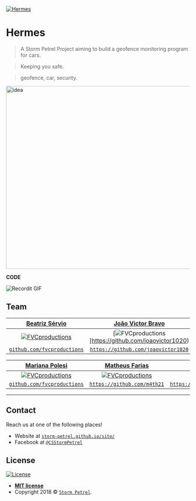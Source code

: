 <a href="https://storm-petrel.github.io/site/"><img src="https://raw.githubusercontent.com/Storm-Petrel/Hermes/master/Media/logo.png" title="Hermes" alt="Hermes"></a>

# Hermes

> A Storm Petrel Project aiming to build a geofence monitoring program for cars.

> Keeping you safe.

> geofence, car, security.

<img src="https://raw.githubusercontent.com/Storm-Petrel/Hermes/master/Media/hermes.gif" title="Idea" alt="idea" height="500" width="600">


**CODE**

![Recordit GIF](http://g.recordit.co/iLN6A0vSD8.gif)


## Team

| <a href="http://fvcproductions.com" target="_blank">**Beatriz Sérvio**</a> | <a href="https://github.com/joaovictor1020" target="_blank">**João Victor Bravo**</a> | <a href="http://fvcproductions.com" target="_blank">**Leonardo Rodrigues**</a> |
| :---: |:---:| :---:|
| [![FVCproductions](https://avatars1.githubusercontent.com/u/4284691?v=3&s=200)](http://fvcproductions.com)    | [![FVCproductions](https://avatars0.githubusercontent.com/u/39501506?v=3&s=200)]https://github.com/joaovictor1020) | [![FVCproductions](https://avatars1.githubusercontent.com/u/4284691?v=3&s=200)](http://fvcproductions.com)  |
| <a href="http://github.com/fvcproductions" target="_blank">`github.com/fvcproductions`</a> | <a href="https://github.com/joaovictor1020" target="_blank">`https://github.com/joaovictor1020`</a> | <a href="http://github.com/fvcproductions" target="_blank">`github.com/fvcproductions`</a> |

| <a href="http://fvcproductions.com" target="_blank">**Mariana Polesi**</a> | <a href="https://github.com/m4th21" target="_blank">**Matheus Farias**</a> | <a href="https://github.com/tiagovalenca" target="_blank">**Tiago Valença**</a> |
| :---: |:---:| :---:|
| [![FVCproductions](https://avatars1.githubusercontent.com/u/4284691?v=3&s=200)](http://fvcproductions.com)    | [![FVCproductions](https://avatars0.githubusercontent.com/u/38105118?v=3&s=200)](https://github.com/m4th21) | [![FVCproductions](https://avatars2.githubusercontent.com/u/36921610?v=3&s=200)](https://github.com/tiagovalenca)  |
| <a href="http://github.com/fvcproductions" target="_blank">`github.com/fvcproductions`</a> | <a href="https://github.com/m4th21" target="_blank">`https://github.com/m4th21`</a> | <a href="https://github.com/tiagovalenca" target="_blank">`https://github.com/tiagovalenca`</a> |

---

## Contact

Reach us at one of the following places!

- Website at <a href="https://storm-petrel.github.io/site/" target="_blank">`storm-petrel.github.io/site/`</a>
- Facebook at <a href="https://www.facebook.com/CSStormPetrel/" target="_blank">`@CSStormPetrel`</a>


## License

[![License](http://img.shields.io/:license-mit-blue.svg?style=flat-square)](http://badges.mit-license.org)

- **[MIT license](http://opensource.org/licenses/mit-license.php)**
- Copyright 2018 © <a href="https://storm-petrel.github.io/site/" target="_blank"> `Storm Petrel`</a>.
